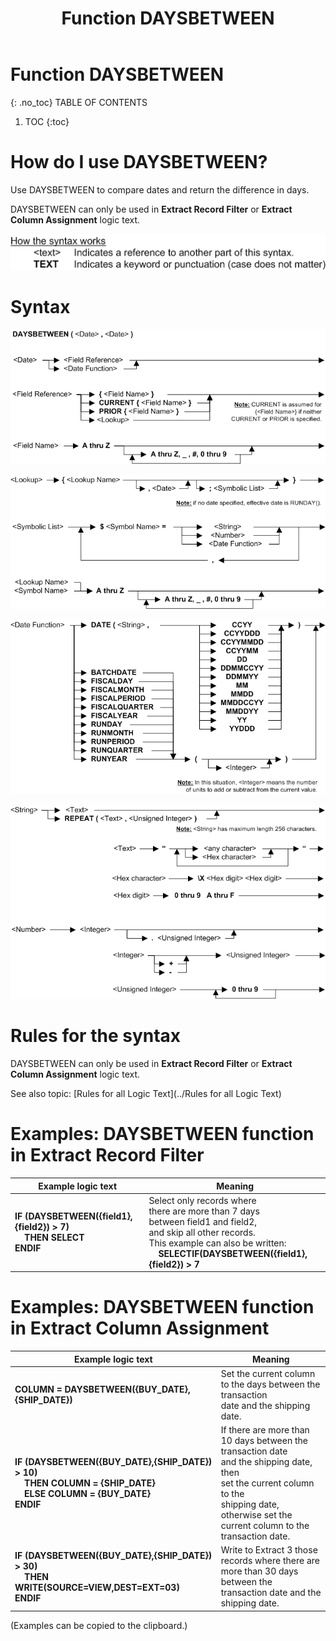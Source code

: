 ﻿---
layout: default
title: "Function DAYSBETWEEN"
parent: Functions
grand_parent: Workbench Logic Text Full Details
nav_order: 5
---
# Function DAYSBETWEEN
{: .no_toc}
TABLE OF CONTENTS 
1. TOC
{:toc}  


# How do I use DAYSBETWEEN? 

Use DAYSBETWEEN to compare dates and return the difference in days.

DAYSBETWEEN can only be used in **Extract Record Filter** or **Extract Column Assignment** logic text.


![(Syntax Legend)](../../images/LTZZ_Syntax_legend.gif )

# Syntax 

![Function DAYSBETWEEN 1](../../images/LTSF_DAYSBTWDATE_01.gif)

![Function DAYSBETWEEN 2](../../images/LTSF_DATE_02.gif)

![Function DAYSBETWEEN 3](../../images/LTSF_DATE_03.gif)

![Function DAYSBETWEEN 4](../../images/LTSF_DATE_04.gif)

# Rules for the syntax 

DAYSBETWEEN can only be used in **Extract Record Filter** or **Extract Column Assignment** logic text.

See also topic: [Rules for all Logic Text](../Rules for all Logic Text) 


# Examples: DAYSBETWEEN function in Extract Record Filter 

|Example logic text|Meaning|
|------------------|-------|
|**IF (DAYSBETWEEN({field1},{field2}) > 7)<BR>&nbsp;&nbsp;&nbsp;&nbsp;THEN SELECT<BR>ENDIF**|Select only records where<BR>there are more than 7 days<BR>between field1 and field2, <BR>and skip all other records. <BR>This example can also be written:<BR>&nbsp;&nbsp;&nbsp;&nbsp;**SELECTIF(DAYSBETWEEN({field1},{field2}) > 7**|


# Examples: DAYSBETWEEN function in Extract Column Assignment 

|Example logic text|Meaning|
|------------------|-------|
|**COLUMN = DAYSBETWEEN({BUY_DATE},{SHIP_DATE})**|Set the current column<BR>to the days between the transaction<BR>date and the shipping date.|
|**IF (DAYSBETWEEN({BUY_DATE},{SHIP_DATE}) > 10)<BR>&nbsp;&nbsp;&nbsp;&nbsp;THEN COLUMN = {SHIP_DATE}<BR>&nbsp;&nbsp;&nbsp;&nbsp;ELSE COLUMN = {BUY_DATE}<BR>ENDIF**|If there are more than<BR>10 days between the transaction date<BR> and the shipping date, then<BR>set the current column to the<BR>shipping date, otherwise set the<BR>current column to the transaction date.|
|**IF (DAYSBETWEEN({BUY_DATE},{SHIP_DATE}) > 30)<BR>&nbsp;&nbsp;&nbsp;&nbsp;THEN WRITE(SOURCE=VIEW,DEST=EXT=03)<BR>ENDIF**|Write to Extract 3 those<BR> records where there are<BR> more than 30 days between the<BR>transaction date and the shipping date.|
  

  
  (Examples can be copied to the clipboard.)
  

